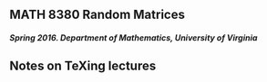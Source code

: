 ## MATH 8380 Random Matrices
##### Spring 2016. Department of Mathematics, University of Virginia

## Notes on TeXing lectures

